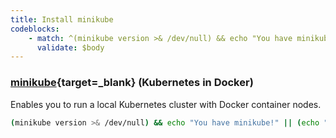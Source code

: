 ```yaml
---
title: Install minikube
codeblocks:
    - match: ^(minikube version >& /dev/null) && echo "You have minikube!" \|\| (echo "Please install minikube" && exit 1)$
      validate: $body
---
```


### [minikube](https://minikube.sigs.k8s.io/docs/start/){target=_blank} (Kubernetes in Docker)
Enables you to run a local Kubernetes cluster with Docker container nodes.

```bash
(minikube version >& /dev/null) && echo "You have minikube!" || (echo "Please install minikube" && exit 1)
```
